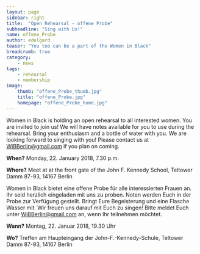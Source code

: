 ```yaml
---
layout: page
sidebar: right
title:  "Open Rehearsal - offene Probe"
subheadline: "Sing with Us!"
name: offene_Probe
author: edelgard
teaser: "You too can be a part of the Women in Black"
breadcrumb: true
category:
    - news
tags:
    - rehearsal
    - membership
image:
    thumb: "offene_Probe_thumb.jpg"
    title: "offene_Probe.jpg"
    homepage: "offene_Probe_home.jpg"
---
```


Women in Black is holding an open rehearsal to all interested women. You are invited to join us! We will have notes available for you to use during the rehearsal. Bring your enthusiasm and a bottle of water with you. We are looking forward to singing with you! Please contact us at WiBBerlin@gmail.com if you plan on coming.

**When?**	  Monday, 22. January 2018, 7.30 p.m.

**Where?**    Meet at at the front gate of the John F. Kennedy School, Teltower Damm 87-93, 14167 Berlin


Women in Black bietet eine offene Probe für alle interessierten Frauen an. Ihr seid herzlich eingeladen mit uns zu proben. Noten werden Euch in der Probe zur Verfügung gestellt. Bringt Eure Begeisterung und eine Flasche Wasser mit. Wir freuen uns darauf mit Euch zu singen! Bitte meldet Euch unter WiBBerlin@gmail.com an, wenn Ihr teilnehmen möchtet.

**Wann?**	 Montag, 22. Januar 2018, 19.30 Uhr

**Wo?**		 Treffen am Haupteingang der John-F.-Kennedy-Schule, Teltower Damm 87-93, 14167 Berlin
